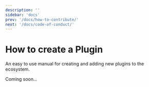 ```yaml
---
description: ''
sidebar: 'docs'
prev: '/docs/how-to-contribute/'
next: '/docs/code-of-conduct/'
---
```


# How to create a Plugin

An easy to use manual for creating and adding new plugins to the ecosystem.

Coming soon...
